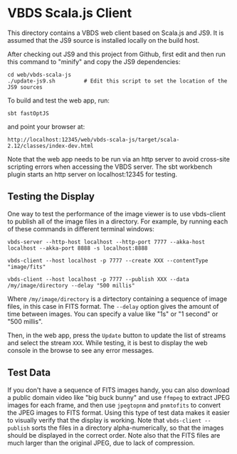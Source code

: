 VBDS Scala.js Client
====================

This directory contains a VBDS web client based on Scala.js and JS9.
It is assumed that the JS9 source is installed locally on the build host.

After checking out JS9 and this project from Github, first edit and then run this command to "minify" and copy the JS9 dependencies:

    cd web/vbds-scala-js
    ./update-js9.sh         # Edit this script to set the location of the JS9 sources

To build and test the web app, run:

    sbt fastOptJS

and point your browser at:

    http://localhost:12345/web/vbds-scala-js/target/scala-2.12/classes/index-dev.html

Note that the web app needs to be run via an http server to avoid cross-site scripting errors when accessing the VBDS server.
The sbt workbench plugin starts an http server on localhost:12345 for testing.

## Testing the Display

One way to test the performance of the image viewer is to use vbds-client to publish all of the image files in a directory.
For example, by running each of these commands in different terminal windows:

    vbds-server --http-host localhost --http-port 7777 --akka-host localhost --akka-port 8888 -s localhost:8888
    
    vbds-client --host localhost -p 7777 --create XXX --contentType "image/fits"
    
    vbds-client --host localhost -p 7777 --publish XXX --data /my/image/directory --delay "500 millis"

Where `/my/image/directory` is a dirtectory containing a sequence of image files, in this case in FITS format.
The `--delay` option gives the amount of time between images. You can specify a value like "1s" or "1 second" or "500 millis".

Then, in the web app, press the `Update` button to update the list of streams and select the stream `XXX`.
While testing, it is best to display the web console in the browse to see any error messages.

## Test Data

If you don't have a sequence of FITS images handy, you can also download a public domain video like "big buck bunny"
and use `ffmpeg` to extract JPEG images for each frame, and then use `jpegtopnm` and `pnmtofits` to convert the JPEG
images to FITS format. Using this type of test data makes it easier to visually verify that the display is working.
Note that `vbds-client --publish` sorts the files in a directory alpha-numerically, so that the images should be
displayed in the correct order. Note also that the FITS files are much larger than the original JPEG, due to lack
of compression.


